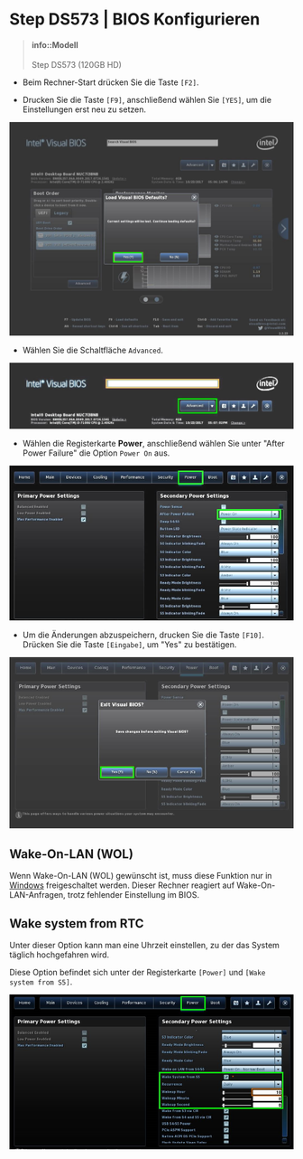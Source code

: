 # Step DS573 | BIOS Konfigurieren

> #### info::Modell
> Step DS573 (120GB HD)

* Beim Rechner-Start drücken Sie die Taste `[F2]`.

* Drucken Sie die Taste `[F9]`, anschließend wählen Sie `[YES]`, um die Einstellungen erst neu zu setzen. 

![](../../images/BIOS_DS573_F9_Load-Defaults.jpg "Werkseinstellung laden")

* Wählen Sie die Schaltfläche `Advanced`.

![](../../images/BIOS_DS573_Advanced.jpg "Advanced Optionen")

* Wählen die Registerkarte **Power**, anschließend wählen Sie unter "After Power Failure" die Option `Power On` aus.

![](../../images/BIOS_DS573_PowerON.jpg "After Power Failure: Power On")

* Um die Änderungen abzuspeichern, drucken Sie die Taste `[F10]`. Drücken Sie die Taste `[Eingabe]`, um "Yes" zu bestätigen.

![](../../images/BIOS_DS573_F10_Save_and_Exit.jpg "F10: BIOS-Änderungen abspeichern")

## Wake-On-LAN (WOL)

Wenn Wake-On-LAN (WOL) gewünscht ist, muss diese Funktion nur in [Windows](/tips/wake-on-lan/README.md) freigeschaltet werden. Dieser Rechner reagiert auf Wake-On-LAN-Anfragen, trotz fehlender Einstellung im BIOS.

## Wake system from RTC

Unter dieser Option kann man eine Uhrzeit einstellen, zu der das System täglich hochgefahren wird.

Diese Option befindet sich unter der Registerkarte `[Power]` und `[Wake system from S5]`.

![](../../images/BIOS_Step-DS573-RTCWake.jpg "System wacht täglich um 10 Uhr auf")




